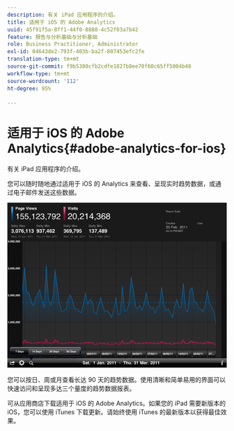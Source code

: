 ```yaml
---
description: 有关 iPad 应用程序的介绍。
title: 适用于 iOS 的 Adobe Analytics
uuid: 45f91f5a-8ff1-44f0-8880-4c52f03a7b42
feature: 报告与分析基础与分析基础
role: Business Practitioner, Administrator
exl-id: 04643de2-793f-403b-ba2f-807453efc2fe
translation-type: tm+mt
source-git-commit: f9b5380cfb2cdfe1827b8ee70f60c65ff5004b48
workflow-type: tm+mt
source-wordcount: '112'
ht-degree: 95%

---
```


# 适用于 iOS 的 Adobe Analytics{#adobe-analytics-for-ios}

有关 iPad 应用程序的介绍。

您可以随时随地通过适用于 iOS 的 Analytics 来查看、呈现实时趋势数据，或通过电子邮件发送这些数据。

![](assets/ipad.png)

您可以按日、周或月查看长达 90 天的趋势数据。使用清晰和简单易用的界面可以快速访问和呈现多达三个量度的趋势数据报表。

可从应用商店下载适用于 iOS 的 Adobe Analytics。如果您的 iPad 需要新版本的 iOS，您可以使用 iTunes 下载更新。请始终使用 iTunes 的最新版本以获得最佳效果。
